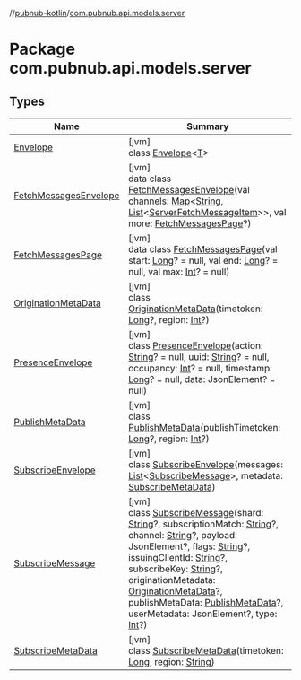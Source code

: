 //[pubnub-kotlin](../../index.md)/[com.pubnub.api.models.server](index.md)

# Package com.pubnub.api.models.server

## Types

| Name | Summary |
|---|---|
| [Envelope](-envelope/index.md) | [jvm]<br>class [Envelope](-envelope/index.md)&lt;[T](-envelope/index.md)&gt; |
| [FetchMessagesEnvelope](-fetch-messages-envelope/index.md) | [jvm]<br>data class [FetchMessagesEnvelope](-fetch-messages-envelope/index.md)(val channels: [Map](https://kotlinlang.org/api/latest/jvm/stdlib/kotlin.collections/-map/index.html)&lt;[String](https://kotlinlang.org/api/latest/jvm/stdlib/kotlin/-string/index.html), [List](https://kotlinlang.org/api/latest/jvm/stdlib/kotlin.collections/-list/index.html)&lt;[ServerFetchMessageItem](../com.pubnub.api.models.server.history/-server-fetch-message-item/index.md)&gt;&gt;, val more: [FetchMessagesPage](-fetch-messages-page/index.md)?) |
| [FetchMessagesPage](-fetch-messages-page/index.md) | [jvm]<br>data class [FetchMessagesPage](-fetch-messages-page/index.md)(val start: [Long](https://kotlinlang.org/api/latest/jvm/stdlib/kotlin/-long/index.html)? = null, val end: [Long](https://kotlinlang.org/api/latest/jvm/stdlib/kotlin/-long/index.html)? = null, val max: [Int](https://kotlinlang.org/api/latest/jvm/stdlib/kotlin/-int/index.html)? = null) |
| [OriginationMetaData](-origination-meta-data/index.md) | [jvm]<br>class [OriginationMetaData](-origination-meta-data/index.md)(timetoken: [Long](https://kotlinlang.org/api/latest/jvm/stdlib/kotlin/-long/index.html)?, region: [Int](https://kotlinlang.org/api/latest/jvm/stdlib/kotlin/-int/index.html)?) |
| [PresenceEnvelope](-presence-envelope/index.md) | [jvm]<br>class [PresenceEnvelope](-presence-envelope/index.md)(action: [String](https://kotlinlang.org/api/latest/jvm/stdlib/kotlin/-string/index.html)? = null, uuid: [String](https://kotlinlang.org/api/latest/jvm/stdlib/kotlin/-string/index.html)? = null, occupancy: [Int](https://kotlinlang.org/api/latest/jvm/stdlib/kotlin/-int/index.html)? = null, timestamp: [Long](https://kotlinlang.org/api/latest/jvm/stdlib/kotlin/-long/index.html)? = null, data: JsonElement? = null) |
| [PublishMetaData](-publish-meta-data/index.md) | [jvm]<br>class [PublishMetaData](-publish-meta-data/index.md)(publishTimetoken: [Long](https://kotlinlang.org/api/latest/jvm/stdlib/kotlin/-long/index.html)?, region: [Int](https://kotlinlang.org/api/latest/jvm/stdlib/kotlin/-int/index.html)?) |
| [SubscribeEnvelope](-subscribe-envelope/index.md) | [jvm]<br>class [SubscribeEnvelope](-subscribe-envelope/index.md)(messages: [List](https://kotlinlang.org/api/latest/jvm/stdlib/kotlin.collections/-list/index.html)&lt;[SubscribeMessage](-subscribe-message/index.md)&gt;, metadata: [SubscribeMetaData](-subscribe-meta-data/index.md)) |
| [SubscribeMessage](-subscribe-message/index.md) | [jvm]<br>class [SubscribeMessage](-subscribe-message/index.md)(shard: [String](https://kotlinlang.org/api/latest/jvm/stdlib/kotlin/-string/index.html)?, subscriptionMatch: [String](https://kotlinlang.org/api/latest/jvm/stdlib/kotlin/-string/index.html)?, channel: [String](https://kotlinlang.org/api/latest/jvm/stdlib/kotlin/-string/index.html)?, payload: JsonElement?, flags: [String](https://kotlinlang.org/api/latest/jvm/stdlib/kotlin/-string/index.html)?, issuingClientId: [String](https://kotlinlang.org/api/latest/jvm/stdlib/kotlin/-string/index.html)?, subscribeKey: [String](https://kotlinlang.org/api/latest/jvm/stdlib/kotlin/-string/index.html)?, originationMetadata: [OriginationMetaData](-origination-meta-data/index.md)?, publishMetaData: [PublishMetaData](-publish-meta-data/index.md)?, userMetadata: JsonElement?, type: [Int](https://kotlinlang.org/api/latest/jvm/stdlib/kotlin/-int/index.html)?) |
| [SubscribeMetaData](-subscribe-meta-data/index.md) | [jvm]<br>class [SubscribeMetaData](-subscribe-meta-data/index.md)(timetoken: [Long](https://kotlinlang.org/api/latest/jvm/stdlib/kotlin/-long/index.html), region: [String](https://kotlinlang.org/api/latest/jvm/stdlib/kotlin/-string/index.html)) |
